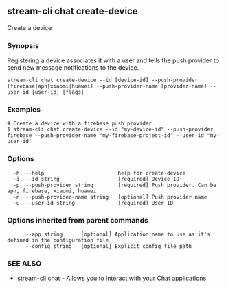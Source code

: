 ## stream-cli chat create-device

Create a device

### Synopsis

Registering a device associates it with a user and tells
the push provider to send new message notifications to the device.


```
stream-cli chat create-device --id [device-id] --push-provider [firebase|apn|xiaomi|huawei] --push-provider-name [provider-name] --user-id [user-id] [flags]
```

### Examples

```
# Create a device with a firebase push provider
$ stream-cli chat create-device --id "my-device-id" --push-provider firebase --push-provider-name "my-firebase-project-id" --user-id "my-user-id"

```

### Options

```
  -h, --help                        help for create-device
  -i, --id string                   [required] Device ID
  -p, --push-provider string        [required] Push provider. Can be apn, firebase, xiaomi, huawei
  -n, --push-provider-name string   [optional] Push provider name
  -u, --user-id string              [required] User ID
```

### Options inherited from parent commands

```
      --app string      [optional] Application name to use as it's defined in the configuration file
      --config string   [optional] Explicit config file path
```

### SEE ALSO

* [stream-cli chat](stream-cli_chat.md)	 - Allows you to interact with your Chat applications

